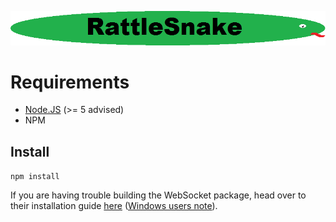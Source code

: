 ![alt text](logo.png "RattleSnake")

# Requirements

* [Node.JS](https://nodejs.org) (>= 5 advised)
* NPM

## Install

```npm install```

If you are having trouble building the WebSocket package, head over to their installation guide [here](https://github.com/theturtle32/WebSocket-Node#installation) ([Windows users note](https://github.com/theturtle32/WebSocket-Node#note-for-windows-users)).
